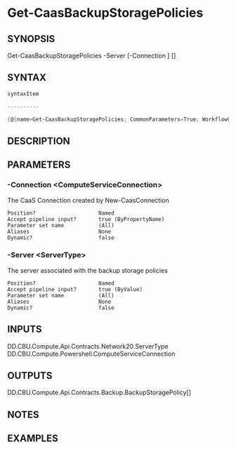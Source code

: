 ﻿Get-CaasBackupStoragePolicies
===================

## SYNOPSIS

Get-CaasBackupStoragePolicies -Server <ServerType> [-Connection <ComputeServiceConnection>] [<CommonParameters>]


## SYNTAX
```powershell
syntaxItem                                                                                                               

----------                                                                                                               

{@{name=Get-CaasBackupStoragePolicies; CommonParameters=True; WorkflowCommonParameters=False; parameter=System.Object[]}}
```

## DESCRIPTION


## PARAMETERS
### -Connection &lt;ComputeServiceConnection&gt;
The CaaS Connection created by New-CaasConnection
```
Position?                    Named
Accept pipeline input?       true (ByPropertyName)
Parameter set name           (All)
Aliases                      None
Dynamic?                     false
```
 
### -Server &lt;ServerType&gt;
The server associated with the backup storage policies
```
Position?                    Named
Accept pipeline input?       true (ByValue)
Parameter set name           (All)
Aliases                      None
Dynamic?                     false
```

## INPUTS
DD.CBU.Compute.Api.Contracts.Network20.ServerType
DD.CBU.Compute.Powershell.ComputeServiceConnection


## OUTPUTS
DD.CBU.Compute.Api.Contracts.Backup.BackupStoragePolicy[]


## NOTES


## EXAMPLES
